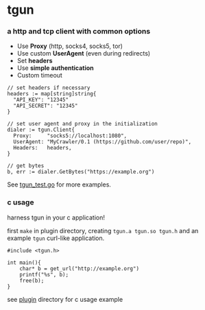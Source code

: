 # tgun

### a http and tcp client with common options

  * Use **Proxy** (http, socks4, socks5, tor)
  * Use custom **UserAgent** (even during redirects)
  * Set **headers**
  * Use **simple authentication**
  * Custom timeout

```
// set headers if necessary
headers := map[string]string{
  "API_KEY": "12345"
  "API_SECRET": "12345"
}

// set user agent and proxy in the initialization
dialer := tgun.Client{
  Proxy:     "socks5://localhost:1080",
  UserAgent: "MyCrawler/0.1 (https://github.com/user/repo)",
  Headers:   headers,
}

// get bytes
b, err := dialer.GetBytes("https://example.org")

```

See [tgun_test.go](tgun_test.go) for more examples.

### c usage

harness tgun in your c application!

first `make` in plugin directory, creating `tgun.a tgun.so tgun.h` and an example `tgun` curl-like application.

```
#include <tgun.h>

int main(){
    char* b = get_url("http://example.org")
    printf("%s", b);
    free(b);
}

```

see [plugin](plugin) directory for c usage example
